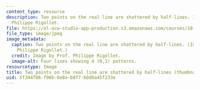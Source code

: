 ```yaml
---
content_type: resource
description: Two points on the real line are shattered by half-lines. Image by Prof.
  Philippe Rigollet.
file: https://ol-ocw-studio-app-production.s3.amazonaws.com/courses/18-657-mathematics-of-machine-learning-fall-2015/5f344f06f06b6e8ab8f760d0a45f233e_18-657f15-th.jpg
file_type: image/jpeg
image_metadata:
  caption: Two points on the real line are shattered by half-lines. (Image by Prof.
    Philippe Rigollet.)
  credit: Image by Prof. Philippe Rigollet.
  image-alt: Four lines showing 4 (0,1) patterns.
resourcetype: Image
title: Two points on the real line are shattered by half-lines (thumbnail)
uid: 5f344f06-f06b-6e8a-b8f7-60d0a45f233e
---
```

